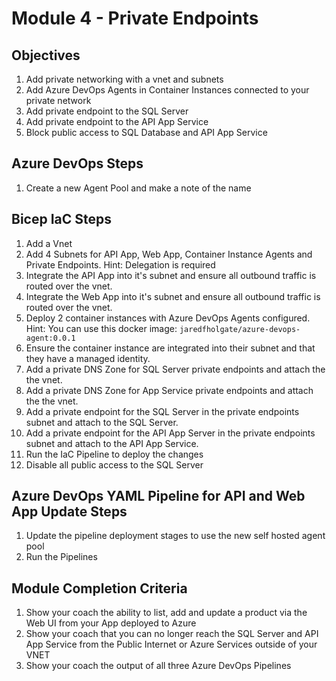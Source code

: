 # Module 4 - Private Endpoints

## Objectives
1. Add private networking with a vnet and subnets
1. Add Azure DevOps Agents in Container Instances connected to your private network
1. Add private endpoint to the SQL Server
1. Add private endpoint to the API App Service
1. Block public access to SQL Database and API App Service

## Azure DevOps Steps
1. Create a new Agent Pool and make a note of the name

## Bicep IaC Steps
1. Add a Vnet
1. Add 4 Subnets for API App, Web App, Container Instance Agents and Private Endpoints. Hint: Delegation is required
1. Integrate the API App into it's subnet and ensure all outbound traffic is routed over the vnet. 
1. Integrate the Web App into it's subnet and ensure all outbound traffic is routed over the vnet.
1. Deploy 2 container instances with Azure DevOps Agents configured. Hint: You can use this docker image: `jaredfholgate/azure-devops-agent:0.0.1`
1. Ensure the container instance are integrated into their subnet and that they have a managed identity.
1. Add a private DNS Zone for SQL Server private endpoints and attach the the vnet.
1. Add a private DNS Zone for App Service private endpoints and attach the the vnet.
1. Add a private endpoint for the SQL Server in the private endpoints subnet and attach to the SQL Server.
1. Add a private endpoint for the API App Server in the private endpoints subnet and attach to the API App Service.
1. Run the IaC Pipeline to deploy the changes
1. Disable all public access to the SQL Server

## Azure DevOps YAML Pipeline for API and Web App Update Steps
1. Update the pipeline deployment stages to use the new self hosted agent pool
1. Run the Pipelines

## Module Completion Criteria
1. Show your coach the ability to list, add and update a product via the Web UI from your App deployed to Azure
1. Show your coach that you can no longer reach the SQL Server and API App Service from the Public Internet or Azure Services outside of your VNET
1. Show your coach the output of all three Azure DevOps Pipelines